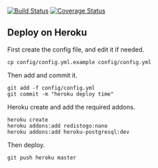 [![Build Status](https://travis-ci.org/flower-pot/base-app.png?branch=master)](https://travis-ci.org/flower-pot/base-app)
[![Coverage Status](https://coveralls.io/repos/flower-pot/base-app/badge.png)](https://coveralls.io/r/flower-pot/base-app)

Deploy on Heroku
----------------

First create the config file, and edit it if needed.

	cp config/config.yml.example config/config.yml

Then add and commit it.

	git add -f config/config.yml
	git commit -m "heroku deploy time"

Heroku create and add the required addons.

	heroku create
	heroku addons:add redistogo:nano
	heroku addons:add heroku-postgresql:dev

Then deploy.

	git push heroku master

